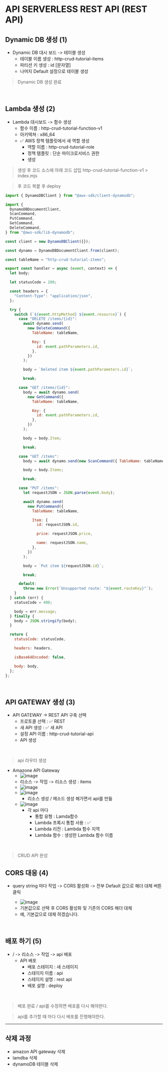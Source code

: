 # API SERVERLESS REST API (REST API)

## Dynamic DB 생성 (1)

- Dynamic DB 대시 보드 -> 테이블 생성
  - 테이블 이름 생성 : http-crud-tutorial-items
  - 파티션 키 생성 : id [문자열]
  - 나머지 Default 설정으로 테이블 생성

> Dynamic DB 생성 완료

<br />

## Lambda 생성 (2)

- Lambda 대시보드 -> 함수 생성
  - 함수 이름 : http-crud-tutorial-function-v1
  - 아키텍쳐 : x86_64
  - ✅ AWS 정책 템플릿에서 새 역할 생성
    - 역할 이름 : http-crud-tutorial-role
    - 정책 템플릿 : 단순 마이크로서비스 권한
    - 생성

> 생성 후 코드 소스에 아래 코드 삽입 http-crud-tutorial-function-v1 > index.mjs

> 후 코드 복붙 후 deploy

```js
import { DynamoDBClient } from "@aws-sdk/client-dynamodb";

import {
  DynamoDBDocumentClient,
  ScanCommand,
  PutCommand,
  GetCommand,
  DeleteCommand,
} from "@aws-sdk/lib-dynamodb";

const client = new DynamoDBClient({});

const dynamo = DynamoDBDocumentClient.from(client);

const tableName = "http-crud-tutorial-items";

export const handler = async (event, context) => {
  let body;

  let statusCode = 200;

  const headers = {
    "Content-Type": "application/json",
  };

  try {
    switch (`${event.httpMethod} ${event.resource}`) {
      case "DELETE /items/{id}":
        await dynamo.send(
          new DeleteCommand({
            TableName: tableName,

            Key: {
              id: event.pathParameters.id,
            },
          })
        );

        body = `Deleted item ${event.pathParameters.id}`;

        break;

      case "GET /items/{id}":
        body = await dynamo.send(
          new GetCommand({
            TableName: tableName,

            Key: {
              id: event.pathParameters.id,
            },
          })
        );

        body = body.Item;

        break;

      case "GET /items":
        body = await dynamo.send(new ScanCommand({ TableName: tableName }));

        body = body.Items;

        break;

      case "PUT /items":
        let requestJSON = JSON.parse(event.body);

        await dynamo.send(
          new PutCommand({
            TableName: tableName,

            Item: {
              id: requestJSON.id,

              price: requestJSON.price,

              name: requestJSON.name,
            },
          })
        );

        body = `Put item ${requestJSON.id}`;

        break;

      default:
        throw new Error(`Unsupported route: "${event.routeKey}"`);
    }
  } catch (err) {
    statusCode = 400;

    body = err.message;
  } finally {
    body = JSON.stringify(body);
  }

  return {
    statusCode: statusCode,

    headers: headers,

    isBase64Encoded: false,

    body: body,
  };
};
```

<br />

## API GATEWAY 생성 (3)

- API GATEWAY -> REST API 구축 선택
  - 프로토콜 선택 : ✅ REST
  - 새 API 생성 : ✅ 새 API
  - 설정 API 이름 : http-crud-tutorial-api
  - API 생성

<br />

> api 라우터 생성

- Amazone API Gateway
  - ![image](../../image/aws6.png)
  - 리소스 -> 작업 -> 리소스 생성 : items
  - ![image](../../image/aws9.png)
  - ![image](../../image/aws10.png)
    - 리소스 생성 / 메소드 생성 해가면서 api를 만듦
  - ![image](../../image/aws11.png)
    - 각 api 마다
      - 통합 유형 : Lamda함수
      - Lambda 프록시 통합 사용 : ✅
      - Lambda 리전 : Lambda 함수 지역
      - Lambda 함수 : 생성한 Lambda 함수 이름

<br />

> CRUD API 완성

## CORS 대응 (4)

- query string 마다 작업 -> CORS 활성화 -> 전부 Default 값으로 해더 대체 버튼 클릭

  - ![image](../../image/aws12.png)
  - 기본값으로 선택 후 CORS 활성화 및 기존의 CORS 해더 대체
  - 예, 기본값으로 대체 하겠습니다.

<br />

## 배포 하기 (5)

- / -> 리소스 -> 작업 -> api 배포
  - API 배포
    - 배포 스테이지 : 새 스테이지
    - 스테이지 이름 : api
    - 스테이지 설명 : rest api
    - 배포 설명 : deploy

<br />

> 배포 완료 / api를 수정하면 배포를 다시 해야한다.

> api를 추가할 때 마다 다시 배포를 진행해야한다.

---

## 삭제 과정

- amazon API gateway 삭제
- lamdba 삭제
- dynamoDB 테이블 삭제
